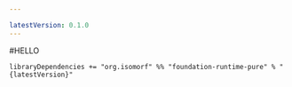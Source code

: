 ```yaml
---

latestVersion: 0.1.0
---
```


#HELLO

```
libraryDependencies += "org.isomorf" %% "foundation-runtime-pure" % "{latestVersion}"
```

